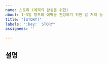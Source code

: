 ```yaml
---
name: 스토리 (에픽의 완성을 위한)
about: 1~3일 정도의 에픽을 완성하기 위한 일 처리 등
title: "[STORY]"
labels: ":key:  STORY"
assignees: ''

---
```


## 설명
